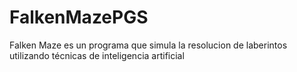 # FalkenMazePGS
Falken Maze es un programa que simula la resolucion de laberintos utilizando técnicas de inteligencia artificial
